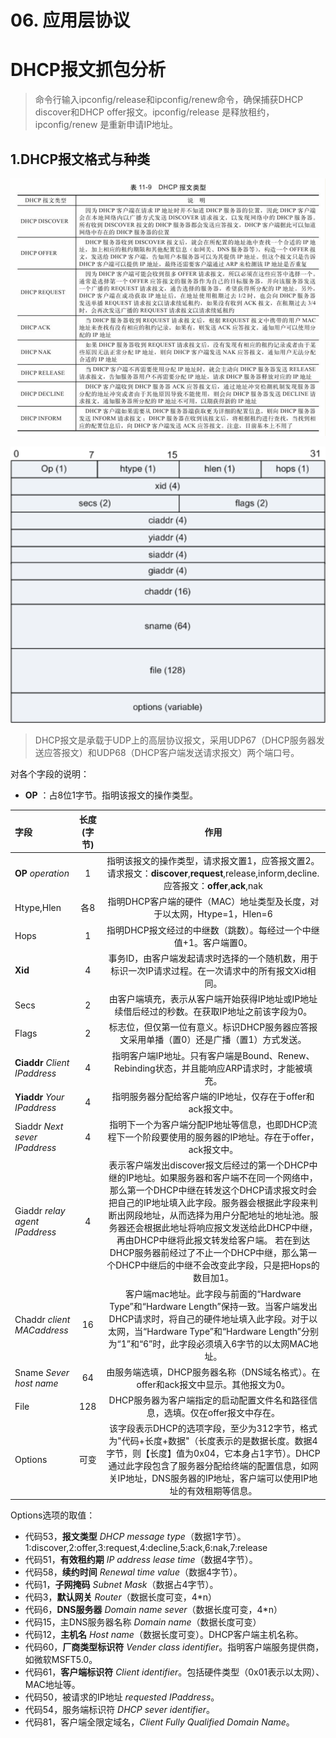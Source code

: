 # 06. 应用层协议
# DHCP报文抓包分析

> 命令行输入ipconfig/release和ipconfig/renew命令，确保捕获DHCP discover和DHCP offer报文。ipconfig/release 是释放租约，ipconfig/renew 是重新申请IP地址。
 
## 1.DHCP报文格式与种类

![image](DHCPpictures/2.png)

![image](DHCPpictures/1.png)

> DHCP报文是承载于UDP上的高层协议报文，采用UDP67（DHCP服务器发送应答报文）和UDP68（DHCP客户端发送请求报文）两个端口号。

对各个字段的说明：
* **OP** ：占8位1字节。指明该报文的操作类型。

| 字段 | 长度(字节) | 作用 |
| :---| :---: | :----: |
| **OP** *operation*| 1 | 指明该报文的操作类型，请求报文置1，应答报文置2。请求报文：**discover**,**request**,release,inform,decline.应答报文：**offer**,**ack**,nak|
| Htype,Hlen | 各8 | 指明DHCP客户端的硬件（MAC）地址类型及长度，对于以太网，Htype=1，Hlen=6 |
| Hops| 1 | 指明DHCP报文经过的中继数（跳数）。每经过一个中继值+1。客户端置0。
| **Xid**| 4 | 事务ID，由客户端发起请求时选择的一个随机数，用于标识一次IP请求过程。在一次请求中的所有报文Xid相同。|
| Secs | 2 | 由客户端填充，表示从客户端开始获得IP地址或IP地址续借后经过的秒数。在获取IP地址之前该字段为0。 |
| Flags| 2 | 标志位，但仅第一位有意义。标识DHCP服务器应答报文采用单播（置0）还是广播（置1）方式发送。|
| **Ciaddr** *Client IPaddress*| 4 | 指明客户端IP地址。只有客户端是Bound、Renew、Rebinding状态，并且能响应ARP请求时，才能被填充。 |
| **Yiaddr** *Your IPaddress*| 4 | 指明服务器分配给客户端的IP地址，仅存在于offer和ack报文中。|
| Siaddr *Next sever IPaddress*| 4 | 指明下一个为客户端分配IP地址等信息，也即DHCP流程下一个阶段要使用的服务器的IP地址。存在于offer，ack报文中。|
| Giaddr *relay agent IPaddress*| 4 | 表示客户端发出discover报文后经过的第一个DHCP中继的IP地址。如果服务器和客户端不在同一个网络中，那么第一个DHCP中继在转发这个DHCP请求报文时会把自己的IP地址填入此字段。服务器会根据此字段来判断出网段地址，从而选择为用户分配地址的地址池。服务器还会根据此地址将响应报文发送给此DHCP中继，再由DHCP中继将此报文转发给客户端。 若在到达DHCP服务器前经过了不止一个DHCP中继，那么第一个DHCP中继后的中继不会改变此字段，只是把Hops的数目加1。|
| Chaddr *client MACaddress*| 16 |客户端mac地址。此字段与前面的“Hardware Type”和“Hardware Length”保持一致。当客户端发出DHCP请求时，将自己的硬件地址填入此字段。对于以太网，当“Hardware Type”和“Hardware Length”分别为“1”和“6”时，此字段必须填入6字节的以太网MAC地址。 |
| Sname *Sever host name*| 64 | 由服务端选填，DHCP服务器名称（DNS域名格式）。在offer和ack报文中显示。其他报文为0。|
| File | 128 | DHCP服务器为客户端指定的启动配置文件名和路径信息，选填。仅在offer报文中存在。 |
| Options | 可变 | 该字段表示DHCP的选项字段，至少为312字节，格式为"代码+长度+数据"（长度表示的是数据长度。数据4字节，则【长度】值为0x04，它本身占1字节）。DHCP通过此字段包含了服务器分配给终端的配置信息，如网关IP地址，DNS服务器的IP地址，客户端可以使用IP地址的有效租期等信息。 |

Options选项的取值：
* 代码53，**报文类型** *DHCP message type*（数据1字节）。1:discover,2:offer,3:request,4:decline,5:ack,6:nak,7:release
* 代码51，**有效租约期** *IP address lease time*（数据4字节）。
* 代码58，**续约时间** *Renewal time value*（数据4字节）。
* 代码1，**子网掩码** *Subnet Mask*（数据占4字节）。
* 代码3，**默认网关** *Router*（数据长度可变，4*n）
* 代码6，**DNS服务器** *Domain name sever*（数据长度可变，4*n）
* 代码15，主DNS服务器名称 *Domain name*（数据长度可变）
* 代码12，**主机名** *Host name*（数据长度可变）。DHCP客户端主机名称。
* 代码60，**厂商类型标识符** *Vender class identifier*。指明客户端服务提供商，如微软MSFT5.0。
* 代码61，**客户端标识符** *Client identifier*。包括硬件类型（0x01表示以太网）、MAC地址等。
* 代码50，被请求的IP地址 *requested IPaddress*。
* 代码54，服务端标识符 *DHCP sever identifier*。
* 代码81，客户端全限定域名，*Client Fully Qualified Domain Name*。
